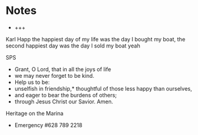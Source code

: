 # Notes

* +++

Karl Happ the happiest day of my life was the day I bought my boat, the second happiest day was the day I sold my boat yeah&nbsp;

SPS

* Grant, O Lord, that in all the joys of life
* we may never forget to be kind.
* Help us to be:
* unselfish in friendship,* thoughtful of those less happy than ourselves,
* and eager to bear the burdens of others;
* through Jesus Christ our Savior. Amen.

Heritage on the Marina

* Emergency #628 789 2218